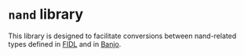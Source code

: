 # `nand` library

This library is designed to facilitate conversions between nand-related types
defined in [FIDL](/sdk/fidl/fuchsia.hardware.nand) and in
[Banjo](/sdk/banjo/fuchsia.hardware.nandinfo).
